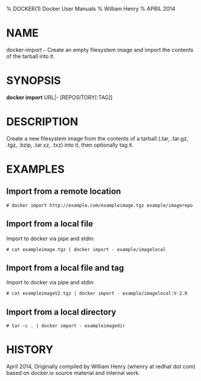 % DOCKER(1) Docker User Manuals 
% William Henry
% APRIL 2014 
# NAME
docker-import - Create an empty filesystem image and import the contents of
 the tarball into it.

# SYNOPSIS
**docker import** URL|- [REPOSITORY[:TAG]]

# DESCRIPTION
Create a new filesystem image from the contents of a tarball (.tar, .tar.gz,
 .tgz, .bzip, .tar.xz, .txz) into it, then optionally tag it.

# EXAMPLES

## Import from a remote location

    # docker import http://example.com/exampleimage.tgz example/imagerepo

## Import from a local file

Import to docker via pipe and stdin:

    # cat exampleimage.tgz | docker import - example/imagelocal

## Import from a local file and tag

Import to docker via pipe and stdin:

    # cat exampleimageV2.tgz | docker import - example/imagelocal:V-2.0

## Import from a local directory

    # tar -c . | docker import - exampleimagedir

# HISTORY
April 2014, Originally compiled by William Henry (whenry at redhat dot com)
 based on docker.io source material and internal work.
